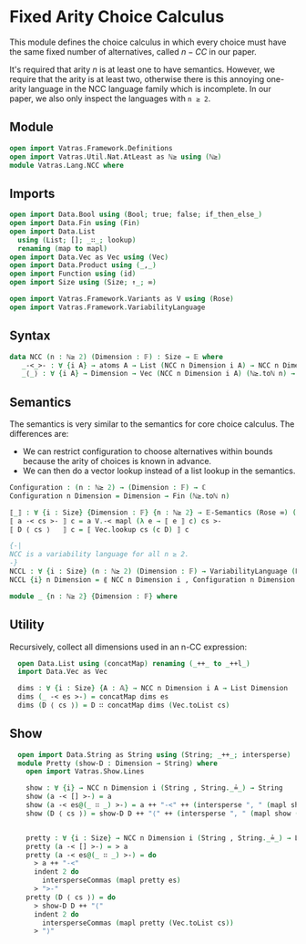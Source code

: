 # Fixed Arity Choice Calculus

This module defines the choice calculus in which every choice must have the same
fixed number of alternatives, called $n-CC$ in our paper.

It's required that arity $n$ is at least one to have semantics. However, we require
that the arity is at least two, otherwise there is this annoying one-arity
language in the NCC language family which is incomplete.
In our paper, we also only inspect the languages with `n ≥ 2`.

## Module

```agda
open import Vatras.Framework.Definitions
open import Vatras.Util.Nat.AtLeast as ℕ≥ using (ℕ≥)
module Vatras.Lang.NCC where
```

## Imports

```agda
open import Data.Bool using (Bool; true; false; if_then_else_)
open import Data.Fin using (Fin)
open import Data.List
  using (List; []; _∷_; lookup)
  renaming (map to mapl)
open import Data.Vec as Vec using (Vec)
open import Data.Product using (_,_)
open import Function using (id)
open import Size using (Size; ↑_; ∞)

open import Vatras.Framework.Variants as V using (Rose)
open import Vatras.Framework.VariabilityLanguage
```

## Syntax

```agda
data NCC (n : ℕ≥ 2) (Dimension : 𝔽) : Size → 𝔼 where
   _-<_>- : ∀ {i A} → atoms A → List (NCC n Dimension i A) → NCC n Dimension (↑ i) A
   _⟨_⟩ : ∀ {i A} → Dimension → Vec (NCC n Dimension i A) (ℕ≥.toℕ n) → NCC n Dimension (↑ i) A
```

## Semantics

The semantics is very similar to the semantics for core choice calculus.
The differences are:

- We can restrict configuration to choose alternatives within bounds because the arity of choices is known in advance.
- We can then do a vector lookup instead of a list lookup in the semantics.

```agda
Configuration : (n : ℕ≥ 2) → (Dimension : 𝔽) → ℂ
Configuration n Dimension = Dimension → Fin (ℕ≥.toℕ n)

⟦_⟧ : ∀ {i : Size} {Dimension : 𝔽} {n : ℕ≥ 2} → 𝔼-Semantics (Rose ∞) (Configuration n Dimension) (NCC n Dimension i)
⟦ a -< cs >- ⟧ c = a V.-< mapl (λ e → ⟦ e ⟧ c) cs >-
⟦ D ⟨ cs ⟩   ⟧ c = ⟦ Vec.lookup cs (c D) ⟧ c

{-|
NCC is a variability language for all n ≥ 2.
-}
NCCL : ∀ {i : Size} (n : ℕ≥ 2) (Dimension : 𝔽) → VariabilityLanguage (Rose ∞)
NCCL {i} n Dimension = ⟪ NCC n Dimension i , Configuration n Dimension , ⟦_⟧ ⟫
```

```agda
module _ {n : ℕ≥ 2} {Dimension : 𝔽} where
```

## Utility

Recursively, collect all dimensions used in an n-CC expression:
```agda
  open Data.List using (concatMap) renaming (_++_ to _++l_)
  import Data.Vec as Vec

  dims : ∀ {i : Size} {A : 𝔸} → NCC n Dimension i A → List Dimension
  dims (_ -< es >-) = concatMap dims es
  dims (D ⟨ cs ⟩) = D ∷ concatMap dims (Vec.toList cs)
```

## Show

```agda
  open import Data.String as String using (String; _++_; intersperse)
  module Pretty (show-D : Dimension → String) where
    open import Vatras.Show.Lines

    show : ∀ {i} → NCC n Dimension i (String , String._≟_) → String
    show (a -< [] >-) = a
    show (a -< es@(_ ∷ _) >-) = a ++ "-<" ++ (intersperse ", " (mapl show es)) ++ ">-"
    show (D ⟨ cs ⟩) = show-D D ++ "⟨" ++ (intersperse ", " (mapl show (Vec.toList cs))) ++ "⟩"


    pretty : ∀ {i : Size} → NCC n Dimension i (String , String._≟_) → Lines
    pretty (a -< [] >-) = > a
    pretty (a -< es@(_ ∷ _) >-) = do
      > a ++ "-<"
      indent 2 do
        intersperseCommas (mapl pretty es)
      > ">-"
    pretty (D ⟨ cs ⟩) = do
      > show-D D ++ "⟨"
      indent 2 do
        intersperseCommas (mapl pretty (Vec.toList cs))
      > "⟩"
```
